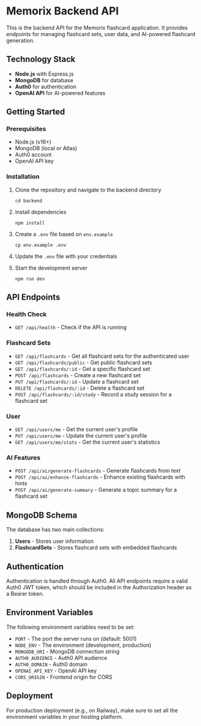 # Memorix Backend API

This is the backend API for the Memorix flashcard application. It provides endpoints for managing flashcard sets, user data, and AI-powered flashcard generation.

## Technology Stack

- **Node.js** with Express.js
- **MongoDB** for database
- **Auth0** for authentication
- **OpenAI API** for AI-powered features

## Getting Started

### Prerequisites

- Node.js (v16+)
- MongoDB (local or Atlas)
- Auth0 account
- OpenAI API key

### Installation

1. Clone the repository and navigate to the backend directory
   ```
   cd backend
   ```

2. Install dependencies
   ```
   npm install
   ```

3. Create a `.env` file based on `env.example`
   ```
   cp env.example .env
   ```

4. Update the `.env` file with your credentials

5. Start the development server
   ```
   npm run dev
   ```

## API Endpoints

### Health Check

- `GET /api/health` - Check if the API is running

### Flashcard Sets

- `GET /api/flashcards` - Get all flashcard sets for the authenticated user
- `GET /api/flashcards/public` - Get public flashcard sets
- `GET /api/flashcards/:id` - Get a specific flashcard set
- `POST /api/flashcards` - Create a new flashcard set
- `PUT /api/flashcards/:id` - Update a flashcard set
- `DELETE /api/flashcards/:id` - Delete a flashcard set
- `POST /api/flashcards/:id/study` - Record a study session for a flashcard set

### User

- `GET /api/users/me` - Get the current user's profile
- `PUT /api/users/me` - Update the current user's profile
- `GET /api/users/me/stats` - Get the current user's statistics

### AI Features

- `POST /api/ai/generate-flashcards` - Generate flashcards from text
- `POST /api/ai/enhance-flashcards` - Enhance existing flashcards with hints
- `POST /api/ai/generate-summary` - Generate a topic summary for a flashcard set

## MongoDB Schema

The database has two main collections:

1. **Users** - Stores user information
2. **FlashcardSets** - Stores flashcard sets with embedded flashcards

## Authentication

Authentication is handled through Auth0. All API endpoints require a valid Auth0 JWT token, which should be included in the Authorization header as a Bearer token.

## Environment Variables

The following environment variables need to be set:

- `PORT` - The port the server runs on (default: 5001)
- `NODE_ENV` - The environment (development, production)
- `MONGODB_URI` - MongoDB connection string
- `AUTH0_AUDIENCE` - Auth0 API audience
- `AUTH0_DOMAIN` - Auth0 domain
- `OPENAI_API_KEY` - OpenAI API key
- `CORS_ORIGIN` - Frontend origin for CORS

## Deployment

For production deployment (e.g., on Railway), make sure to set all the environment variables in your hosting platform. 